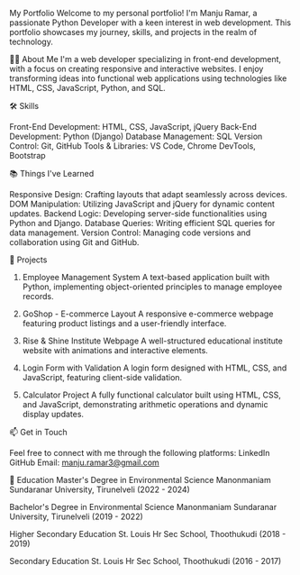My Portfolio
Welcome to my personal portfolio! I'm Manju Ramar, a passionate Python Developer with a keen interest in web development. This portfolio showcases my journey, skills, and projects in the realm of technology.


🧑‍💻 About Me
I'm a web developer specializing in front-end development, with a focus on creating responsive and interactive websites. I enjoy transforming ideas into functional web applications using technologies like HTML, CSS, JavaScript, Python, and SQL.

🛠️ Skills

Front-End Development: HTML, CSS, JavaScript, jQuery
Back-End Development: Python (Django)
Database Management: SQL
Version Control: Git, GitHub
Tools & Libraries: VS Code, Chrome DevTools, Bootstrap

📚 Things I've Learned

Responsive Design: Crafting layouts that adapt seamlessly across devices.
DOM Manipulation: Utilizing JavaScript and jQuery for dynamic content updates.
Backend Logic: Developing server-side functionalities using Python and Django.
Database Queries: Writing efficient SQL queries for data management.
Version Control: Managing code versions and collaboration using Git and GitHub.

🚀 Projects
1. Employee Management System
A text-based application built with Python, implementing object-oriented principles to manage employee records.

2. GoShop - E-commerce Layout
A responsive e-commerce webpage featuring product listings and a user-friendly interface.

3. Rise & Shine Institute Webpage
A well-structured educational institute website with animations and interactive elements.

4. Login Form with Validation
A login form designed with HTML, CSS, and JavaScript, featuring client-side validation.

5. Calculator Project
A fully functional calculator built using HTML, CSS, and JavaScript, demonstrating arithmetic operations and dynamic display updates.

📫 Get in Touch

Feel free to connect with me through the following platforms:
LinkedIn
GitHub
Email: manju.ramar3@gmail.com

📄 Education
Master's Degree in Environmental Science
Manonmaniam Sundaranar University, Tirunelveli (2022 - 2024)

Bachelor's Degree in Environmental Science
Manonmaniam Sundaranar University, Tirunelveli (2019 - 2022)

Higher Secondary Education
St. Louis Hr Sec School, Thoothukudi (2018 - 2019)

Secondary Education
St. Louis Hr Sec School, Thoothukudi (2016 - 2017)


